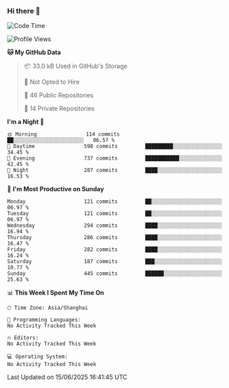 ### Hi there 👋

<!--
**robinWongM/robinWongM** is a ✨ _special_ ✨ repository because its `README.md` (this file) appears on your GitHub profile.

Here are some ideas to get you started:

- 🔭 I’m currently working on ...
- 🌱 I’m currently learning ...
- 👯 I’m looking to collaborate on ...
- 🤔 I’m looking for help with ...
- 💬 Ask me about ...
- 📫 How to reach me: ...
- 😄 Pronouns: ...
- ⚡ Fun fact: ...
-->

<!--START_SECTION:waka-->
![Code Time](http://img.shields.io/badge/Code%20Time-266%20hrs%2026%20mins-blue)

![Profile Views](http://img.shields.io/badge/Profile%20Views-0-blue)

**🐱 My GitHub Data** 

> 📦 33.0 kB Used in GitHub's Storage 
 > 
> 🚫 Not Opted to Hire
 > 
> 📜 46 Public Repositories 
 > 
> 🔑 14 Private Repositories 
 > 
**I'm a Night 🦉** 

```text
🌞 Morning                114 commits         ██░░░░░░░░░░░░░░░░░░░░░░░   06.57 % 
🌆 Daytime                598 commits         █████████░░░░░░░░░░░░░░░░   34.45 % 
🌃 Evening                737 commits         ███████████░░░░░░░░░░░░░░   42.45 % 
🌙 Night                  287 commits         ████░░░░░░░░░░░░░░░░░░░░░   16.53 % 
```
📅 **I'm Most Productive on Sunday** 

```text
Monday                   121 commits         ██░░░░░░░░░░░░░░░░░░░░░░░   06.97 % 
Tuesday                  121 commits         ██░░░░░░░░░░░░░░░░░░░░░░░   06.97 % 
Wednesday                294 commits         ████░░░░░░░░░░░░░░░░░░░░░   16.94 % 
Thursday                 286 commits         ████░░░░░░░░░░░░░░░░░░░░░   16.47 % 
Friday                   282 commits         ████░░░░░░░░░░░░░░░░░░░░░   16.24 % 
Saturday                 187 commits         ███░░░░░░░░░░░░░░░░░░░░░░   10.77 % 
Sunday                   445 commits         ██████░░░░░░░░░░░░░░░░░░░   25.63 % 
```


📊 **This Week I Spent My Time On** 

```text
🕑︎ Time Zone: Asia/Shanghai

💬 Programming Languages: 
No Activity Tracked This Week

🔥 Editors: 
No Activity Tracked This Week

💻 Operating System: 
No Activity Tracked This Week
```


 Last Updated on 15/06/2025 16:41:45 UTC
<!--END_SECTION:waka-->
